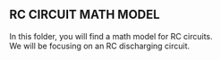 ## RC CIRCUIT MATH MODEL
In this folder, you will find a math model for RC circuits. <br>
We will be focusing on an RC discharging circuit.
